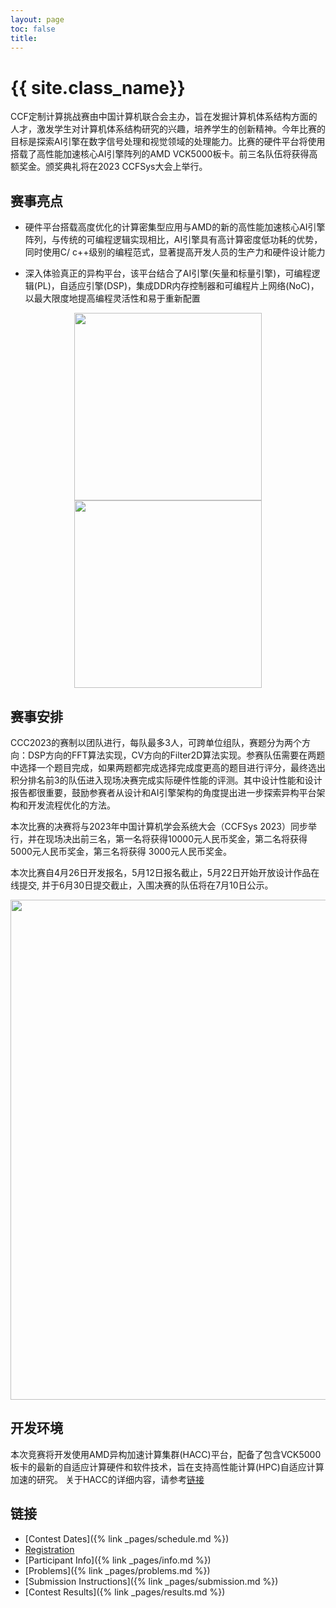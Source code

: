```yaml
---
layout: page
toc: false
title: 
---
```


#  {{ site.class_name}}

CCF定制计算挑战赛由中国计算机联合会主办，旨在发掘计算机体系结构方面的人才，激发学生对计算机体系结构研究的兴趣，培养学生的创新精神。今年比赛的目标是探索AI引擎在数字信号处理和视觉领域的处理能力。比赛的硬件平台将使用搭载了高性能加速核心AI引擎阵列的AMD VCK5000板卡。前三名队伍将获得高额奖金。颁奖典礼将在2023 CCFSys大会上举行。

## 赛事亮点

* 硬件平台搭载高度优化的计算密集型应用与AMD的新的高性能加速核心AI引擎阵列，与传统的可编程逻辑实现相比，AI引擎具有高计算密度低功耗的优势，同时使用C/ c++级别的编程范式，显著提高开发人员的生产力和硬件设计能力

* 深入体验真正的异构平台，该平台结合了AI引擎(矢量和标量引擎)，可编程逻辑(PL)，自适应引擎(DSP)，集成DDR内存控制器和可编程片上网络(NoC)，以最大限度地提高编程灵活性和易于重新配置

<p align="middle">
    <img src="{% link media/AIE1.png %}" width="300" class="center">
    <img src="{% link media/AIE2.png %}" width="300" class="center">
</p>

## 赛事安排

CCC2023的赛制以团队进行，每队最多3人，可跨单位组队，赛题分为两个方向：DSP方向的FFT算法实现，CV方向的Filter2D算法实现。参赛队伍需要在两题中选择一个题目完成，如果两题都完成选择完成度更高的题目进行评分，最终选出积分排名前3的队伍进入现场决赛完成实际硬件性能的评测。其中设计性能和设计报告都很重要，鼓励参赛者从设计和AI引擎架构的角度提出进一步探索异构平台架构和开发流程优化的方法。

本次比赛的决赛将与2023年中国计算机学会系统大会（CCFSys 2023）同步举行，并在现场决出前三名，第一名将获得10000元人民币奖金，第二名将获得5000元人民币奖金，第三名将获得
3000元人民币奖金。

本次比赛自4月26日开发报名，5月12日报名截止，5月22日开始开放设计作品在线提交, 并于6月30日提交截止，入围决赛的队伍将在7月10日公示。

<p align="middle">
    <img src="{% link media/CCC_2023_flow.png %}" width="800" class="center">
</p>

## 开发环境

本次竞赛将开发使用AMD异构加速计算集群(HACC)平台，配备了包含VCK5000板卡的最新的自适应计算硬件和软件技术，旨在支持高性能计算(HPC)自适应计算加速的研究。
关于HACC的详细内容，请参考[链接](https://www.amd-haccs.io/index.html)

## 链接

  * [Contest Dates]({% link _pages/schedule.md %})
  * [Registration](https://www.wjx.top/vm/tbXtzkR.aspx#)
  * [Participant Info]({% link _pages/info.md %})
  * [Problems]({% link _pages/problems.md %})
  * [Submission Instructions]({% link _pages/submission.md %})
  * [Contest Results]({% link _pages/results.md %})